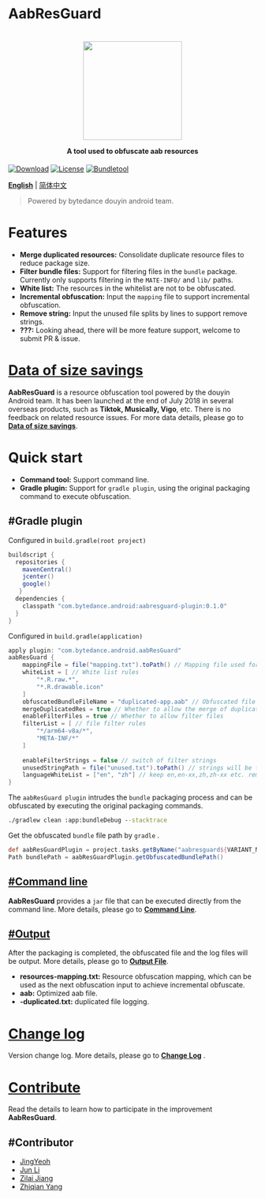 # AabResGuard
<h1 align="center">
  <img src="" height="200" width="200"/>
  <p align="center" style="font-size: 0.5em">A tool used to obfuscate aab resources</p>
</h1>

[![Download](https://api.bintray.com/packages/bytedance/maven/AabResGuard/images/download.svg)](https://bintray.com/bytedance/maven/AabResGuard/)
[![License](https://img.shields.io/badge/license-Apache2.0-brightgreen)](LICENSE)
[![Bundletool](https://img.shields.io/badge/Dependency-Bundletool/0.10.0-blue)](https://github.com/google/bundletool)

**[English](README.md)** | [简体中文](wiki/zh-cn/README.md)

> Powered by bytedance douyin android team.

# Features
- **Merge duplicated resources:** Consolidate duplicate resource files to reduce package size.
- **Filter bundle files:** Support for filtering files in the `bundle` package. Currently only supports filtering in the `MATE-INFO/` and `lib/` paths.
- **White list:** The resources in the whitelist are not to be obfuscated.
- **Incremental obfuscation:** Input the `mapping` file to support incremental obfuscation.
- **Remove string:** Input the unused file splits by lines to support remove strings.
- **???:** Looking ahead, there will be more feature support, welcome to submit PR & issue.

# [Data of size savings](wiki/en/DATA.md)
**AabResGuard** is a resource obfuscation tool powered by the douyin Android team. It has been launched at the end of July 2018 in several overseas products, such as **Tiktok, Musically, Vigo**, etc. 
There is no feedback on related resource issues. 
For more data details, please go to **[Data of size savings](wiki/en/DATA.md)**.

# Quick start
- **Command tool:** Support command line.
- **Gradle plugin:** Support for `gradle plugin`, using the original packaging command to execute obfuscation.

## #Gradle plugin
Configured in `build.gradle(root project)`
```gradle
buildscript {
  repositories {
    mavenCentral()
    jcenter()
    google()
   }
  dependencies {
    classpath "com.bytedance.android:aabresguard-plugin:0.1.0"
  }
}
```

Configured in `build.gradle(application)`
```gradle
apply plugin: "com.bytedance.android.aabResGuard"
aabResGuard {
    mappingFile = file("mapping.txt").toPath() // Mapping file used for incremental obfuscation
    whiteList = [ // White list rules
        "*.R.raw.*",
        "*.R.drawable.icon"
    ]
    obfuscatedBundleFileName = "duplicated-app.aab" // Obfuscated file name, must end with '.aab'
    mergeDuplicatedRes = true // Whether to allow the merge of duplicate resources
    enableFilterFiles = true // Whether to allow filter files
    filterList = [ // file filter rules
        "*/arm64-v8a/*",
        "META-INF/*"
    ]
    
    enableFilterStrings = false // switch of filter strings
    unusedStringPath = file("unused.txt").toPath() // strings will be filtered in this file
    languageWhiteList = ["en", "zh"] // keep en,en-xx,zh,zh-xx etc. remove others.
}
```

The `aabResGuard plugin` intrudes the `bundle` packaging process and can be obfuscated by executing the original packaging commands.
```cmd
./gradlew clean :app:bundleDebug --stacktrace
```

Get the obfuscated `bundle` file path by `gradle` .
```groovy
def aabResGuardPlugin = project.tasks.getByName("aabresguard${VARIANT_NAME}")
Path bundlePath = aabResGuardPlugin.getObfuscatedBundlePath()
```

## [#Command line](wiki/en/COMMAND.md)
**AabResGuard** provides a `jar` file that can be executed directly from the command line. More details, please go to **[Command Line](wiki/en/COMMAND.md)**.

## [#Output](wiki/en/OUTPUT.md)
After the packaging is completed, the obfuscated file and the log files will be output. More details, please go to **[Output File](wiki/en/OUTPUT.md)**.
- **resources-mapping.txt:** Resource obfuscation mapping, which can be used as the next obfuscation input to achieve incremental obfuscate.
- **aab:** Optimized aab file.
- **-duplicated.txt:** duplicated file logging.

# [Change log](wiki/en/CHANGELOG.md)
Version change log. More details, please go to **[Change Log](wiki/en/CHANGELOG.md)** .

# [Contribute](wiki/en/CONTRIBUTOR.md)
Read the details to learn how to participate in the improvement **AabResGuard**.

## #Contributor
* [JingYeoh](https://github.com/JingYeoh)
* [Jun Li]()
* [Zilai Jiang](https://github.com/Zzzia)
* [Zhiqian Yang](https://github.com/yangzhiqian)
